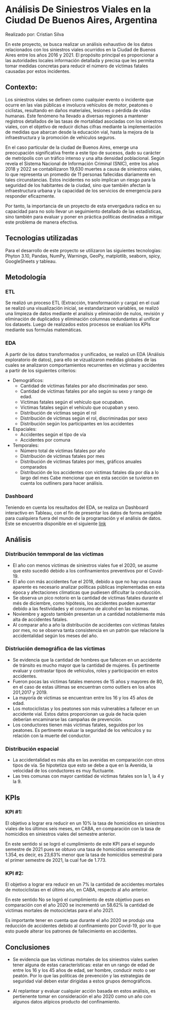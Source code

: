 # Análisis De Siniestros Viales en la Ciudad De Buenos Aires, Argentina
Realizado por: Cristian Silva

En este proyecto, se busca realizar un análisis exhaustivo de los datos relacionados con los siniestros viales ocurridos en la Ciudad de Buenos Aires entre los años 2016 y 2021. El propósito principal es proporcionar a las autoridades locales información detallada y precisa que les permita tomar medidas concretas para reducir el número de víctimas fatales causadas por estos incidentes.

## Contexto:

Los siniestros viales se definen como cualquier evento o incidente que ocurre en las vías públicas e involucra vehículos de motor, peatones o ciclistas, resultando en daños materiales, lesiones o pérdida de vidas humanas. Este fenómeno ha llevado a diversas regiones a mantener registros detallados de las tasas de mortalidad asociadas con los siniestros viales, con el objetivo de reducir dichas cifras mediante la implementación de medidas que abarcan desde la educación vial, hasta la mejora de la infraestructura y la promoción de vehículos seguros.

En el caso particular de la ciudad de Buenos Aires, emerge una preocupación significativa frente a este tipo de sucesos, dado su carácter de metrópolis con un tráfico intenso y una alta densidad poblacional. Según revela el Sistema Nacional de Información Criminal (SNIC), entre los años 2018 y 2022 se contabilizaron 19,630 muertes a causa de siniestros viales, lo que representa un promedio de 11 personas fallecidas diariamente en tales circunstancias. Estos incidentes no solo implican un riesgo para la seguridad de los habitantes de la ciudad, sino que también afectan la infraestructura urbana y la capacidad de los servicios de emergencia para responder eficazmente.

Por tanto, la importancia de un proyecto de esta envergadura radica en su capacidad para no solo llevar un seguimiento detallado de las estadísticas, sino también para evaluar y poner en práctica políticas destinadas a mitigar este problema de manera efectiva.

## Tecnologías utilizadas
Para el desarrollo de este proyecto se utilizaron las siguientes tecnologías: Phyton 3.10, Pandas, NumPy, Warnings, GeoPy, matplotlib, seaborn, spicy, GoogleSheets y tableau. 

## Metodología

### ETL

Se realizó un proceso ETL (Extracción, transformación y carga) en el cual se realizó una visualización inicial, se estandarizaron variables, se realizó una limpieza de datos mediante el analisis y eliminación de nulos, revisión y eliminación de duplicados y eliminación columnas redundantes al unificar los datasets. Luego de realizados estos procesos se evalúan los KPIs mediante sus formulas matemáticas. 

### EDA

A partir de los datos transformados y unificados, se realizó un EDA (Análisis exploratorio de datos), para ello se vizualizaron medidas globales de las cuales se analizaron comportamientos recurrentes en víctimas y accidentes a partir de los siguientes criterios:
- Demográficos:
   - Cantidad de víctimas fatales por año discriminadas por sexo.
   - Cantidad de víctimas fatales por año según su sexo y rango de edad.
   - Víctimas fatales según el vehículo que ocupaban.
   - Víctimas fatales según el vehículo que ocupaban y sexo.
   - Distribución de víctimas según el rol
   - Distribución de víctimas según el rol, discriminadas por sexo
   - Distribución según los participantes en los accidentes
- Espaciales:
   - Accidentes según el tipo de vía
   - Accidentes por comuna
- Temporales:
   - Número total de víctimas fatales por año
   - Distribución de víctimas fatales por mes
   - Distribución de víctimas fatales por mes, gráficos anuales comparados
   - Distribución de los accidentes con victimas fatales día por día a lo largo del mes
Cabe mencionar que en esta sección se tuvieron en cuenta los outliners para hacer análisis.
### Dashboard

Teniendo en cuenta los resultados del EDA, se realiza un Dashboard interactivo en Tableau, con el fin de presentar los datos de forma amigable para cualquiera fuera del mundo de la programación y el análisis de datos. 
Este se encuentra disponible en el siguiente [link](https://public.tableau.com/app/profile/cristian.leonardo.silva.barbosa/viz/PI_DA/Historia1)

## Análisis

### Distribución temmporal de las víctimas

- El año con menos víctimas de siniestros viales fue el 2020, se asume que esto sucedió debido a los confinamientos preventivos por el Covid-19. 
- El año con más accidentes fue el 2018, debido a que no hay una causa aparente es necesario analizar políticas públicas implementadas en esta época y afectaciones climaticas que pudiesen dificultar la conducción.
- Se observa un pico notorio en la cantidad de víctimas fatales durante el més de diciembre, como hipótesis, los accidentes pueden aumentar debido a las festividades y el consumo de alcohol en las mismas.
- Noviembre y agosto también presentan un a cantidad notablemente más alta de accidentes fatales.
- Al comparar año a año la distribución de accidentes con victimas fatales por mes, no se observa tanta consistencia en un patrón que relacione la accidentalidad según los meses del año.

### Distriución demográfica de las víctimas

- Se evidencia que la cantidad de hombres que fallecen en un accidente de tránsito es mucho mayor que la cantidad de mujeres. Es pertinente evaluar y contrastar tipos de vehículos, roles y participación en estos accidentes.
- Fueron pocas las victimas fatales menores de 15 años y mayores de 80, en el caso de estas últimas se encuentran como outliers en los años 201,2017 y 2019. 
- La mayoría de víctimas se encuentran entre los 16 y los 45 años de edad.
- Los motociclistas y los peatones son más vulnerables a fallecer en un accidente vial. Estos datos proporcionan ua guía de hacia quien deberían encaminarse las campañas de prevención.
- Los conductores tienen más víctimas fatales, seguidos por los peatones. Es pertinente evaluar la seguridad de los vehículos y su relación con la muerte del conductor.

### Distribución espacial

- La accidentalidad es más alta en las avenidas en comparación con otros tipos de vía. Se hipotetiza que esto se debe a que en la Avenida, la velocidad de los conductores es muy fluctuante. 
- Las tres comunas con mayor cantidad de víctimas fatales son la 1, la 4 y la 9.

## KPIs

### KPI #1:

El objetivo a lograr era reducir en un 10% la tasa de homicidios en siniestros viales de los últimos seis meses, en CABA, en comparación con la tasa de homicidios en siniestros viales del semestre anterior.

En este sentido si se logró el cumplimiento de este KPI para el segundo semestre de 2021 pues se obtuvo una tasa de homicidios semestral de 1.354, es decir, es 23,63% menor que la tasa de homicidios semestral para el primer semestre de 2021, la cual fue de 1.773.

### KPI #2:

El objetivo a lograr era reducir en un 7% la cantidad de accidentes mortales de motociclistas en el último año, en CABA, respecto al año anterior.

En este sentido No se logró el cumplimiento de este objetivo pues en comparación con el año 2020 se incrementó un 58.62% la cantidad de víctimas mortales de motocicletas para el año 2021. 

Es importante tener en cuenta que durante el año 2020 se produjo una reducción de accidentes debido al confinamiento por Covid-19, por lo que esto puede alterar los patrones de fallecimiento en accidentes.

## Conclusiones

- Se evidencia que las víctimas mortales de los siniestros viales suelen tener alguna de estas características: estar en un rango de edad de entre los 16 y los 45 años de edad, ser hombre, conducir moto o ser peatón. Por lo que las politicas de prevención y las estrategias de seguridad vial deben estar dirigidas a estos grupos demográficos.

- Al replantear y evaluar cualquier acción basada en estos análisis, es pertienente tomar en consideración el año 2020 como un año con algunos datos atípicos producto del confinamiento.




